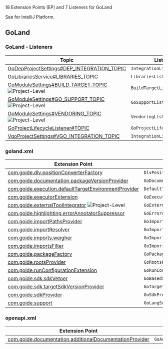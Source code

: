 [//]: # (title: GoLand Extension Point and Listener List)

<show-structure for="chapter" depth="2"/>

<!-- Copyright 2000-2022 JetBrains s.r.o. and contributors. Use of this source code is governed by the Apache 2.0 license. -->

18 Extension Points (EP) and 7 Listeners for GoLand

See [](extension_point_list.md) for IntelliJ Platform.

<include from="extension_point_list.md" element-id="ep_list_legend"></include>

## GoLand

### GoLand - Listeners

| Topic | Listener |
|-------|----------|
| [GoDepProjectSettings#DEP_INTEGRATION_TOPIC](https://jb.gg/ipe/listeners?topics=com.goide.dep.GoDepProjectSettings.IntegrationListener)  | `IntegrationListener` |
| [GoLibrariesService#LIBRARIES_TOPIC](https://jb.gg/ipe/listeners?topics=com.goide.project.GoLibrariesService.LibrariesListener)  | `LibrariesListener` |
| [GoModuleSettings#BUILD_TARGET_TOPIC](https://jb.gg/ipe/listeners?topics=com.goide.project.GoModuleSettings.BuildTargetListener)  ![Project-Level][project-level] | `BuildTargetListener` |
| [GoModuleSettings#GO_SUPPORT_TOPIC](https://jb.gg/ipe/listeners?topics=com.goide.project.GoModuleSettings.GoSupportListener)  ![Project-Level][project-level] | `GoSupportListener` |
| [GoModuleSettings#VENDORING_TOPIC](https://jb.gg/ipe/listeners?topics=com.goide.project.GoModuleSettings.VendoringListener)  ![Project-Level][project-level] | `VendoringListener` |
| [GoProjectLifecycleListener#TOPIC](https://jb.gg/ipe/listeners?topics=com.goide.project.GoProjectLifecycleListener)  | `GoProjectLifecycleListener` |
| [VgoProjectSettings#VGO_INTEGRATION_TOPIC](https://jb.gg/ipe/listeners?topics=com.goide.vgo.configuration.VgoProjectSettings.IntegrationListener)  | `IntegrationListener` |

### goland.xml

| Extension Point | Implementation |
|-----------------|----------------|
| [com.goide.dlv.positionConverterFactory](https://jb.gg/ipe?extensions=com.goide.dlv.positionConverterFactory) | `DlvPositionConverterFactory` |
| [com.goide.documentation.packageVersionProvider](https://jb.gg/ipe?extensions=com.goide.documentation.packageVersionProvider) | `GoDocumentationPackageVersionProvider` |
| [com.goide.execution.defaultTargetEnvironmentProvider](https://jb.gg/ipe?extensions=com.goide.execution.defaultTargetEnvironmentProvider) | `DefaultTargetEnvironmentProvider` |
| [com.goide.executorExtension](https://jb.gg/ipe?extensions=com.goide.executorExtension) | `GoExecutorExtension` |
| [com.goide.externalToolIntegrator](https://jb.gg/ipe?extensions=com.goide.externalToolIntegrator) ![Project-Level][project-level] | `GoExternalToolIntegrator` |
| [com.goide.highlighting.errorAnnotatorSuppressor](https://jb.gg/ipe?extensions=com.goide.highlighting.errorAnnotatorSuppressor) | `GoErrorAnnotatorSuppressor` |
| [com.goide.importPathsProvider](https://jb.gg/ipe?extensions=com.goide.importPathsProvider) | `GoImportPathsProvider` |
| [com.goide.importResolver](https://jb.gg/ipe?extensions=com.goide.importResolver) | `GoImportResolver` |
| [com.goide.imports.weigher](https://jb.gg/ipe?extensions=com.goide.imports.weigher) | `GoImportsWeigher` |
| [com.goide.importsFilter](https://jb.gg/ipe?extensions=com.goide.importsFilter) | `GoImportsFilter` |
| [com.goide.packageFactory](https://jb.gg/ipe?extensions=com.goide.packageFactory) | `GoPackageFactory` |
| [com.goide.rootsProvider](https://jb.gg/ipe?extensions=com.goide.rootsProvider) | `GoRootsProvider` |
| [com.goide.runConfigurationExtension](https://jb.gg/ipe?extensions=com.goide.runConfigurationExtension) | `GoRunConfigurationExtension` |
| [com.goide.sdk.sdkVetoer](https://jb.gg/ipe?extensions=com.goide.sdk.sdkVetoer) | `GoBasedSdkVetoer` |
| [com.goide.sdk.targetSdkVersionProvider](https://jb.gg/ipe?extensions=com.goide.sdk.targetSdkVersionProvider) | `GoTargetSdkVersionProvider` |
| [com.goide.sdkProvider](https://jb.gg/ipe?extensions=com.goide.sdkProvider) | `GoSdkProvider` |
| [com.goide.support](https://jb.gg/ipe?extensions=com.goide.support) | `GoLangSupport` |

### openapi.xml

| Extension Point | Implementation |
|-----------------|----------------|
| [com.goide.documentation.additionalDocumentationProvider](https://jb.gg/ipe?extensions=com.goide.documentation.additionalDocumentationProvider) | `GoAdditionalDocumentationProvider` |

[experimental]: https://img.shields.io/badge/-Experimental_API-red?style=flat-square
[internal]: https://img.shields.io/badge/-Internal_API-darkred?style=flat-square
[project-level]: https://img.shields.io/badge/-Project--Level-blue?style=flat-square
[non-dynamic]: https://img.shields.io/badge/-Non--Dynamic-orange?style=flat-square
[deprecated]: https://img.shields.io/badge/-Deprecated-lightgrey?style=flat-square
